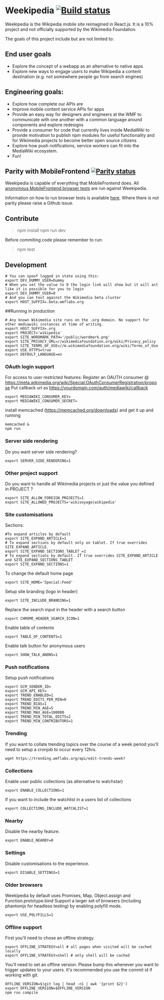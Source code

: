 # Weekipedia [![Build status](https://travis-ci.org/jdlrobson/weekipedia.svg?branch=master&r=1)](https://travis-ci.org/jdlrobson/weekipedia)

Weekipedia is the Wikipedia mobile site reimagined in React.js. It is a 10% project and not officially supported by the Wikimedia Foundation.

The goals of this project include but are not limited to:

## End user goals
* Explore the concept of a webapp as an alternative to native apps
* Explore new ways to engage users to make Wikipedia a content destination (e.g. not somewhere people go from search engines)

## Engineering goals:
* Explore how complete our APIs are
* Improve mobile content service APIs for apps
* Provide an easy way for designers and engineers at the WMF to communicate with one another with a common language around components and explore redesigns
* Provide a consumer for code that currently lives inside MediaWiki to provide motivation to publish npm modules for useful functionality and for Wikimedia projects to become better open source citizens
* Explore how push notifications, service workers can fit into the MediaWiki ecosystem.
* Fun!

## Parity with MobileFrontend [![Parity status](https://travis-ci.org/jdlrobson/wikipedia-mobile-browser-tests.svg?branch=master&r=1)](https://travis-ci.org/jdlrobson/wikipedia-mobile-browser-tests)


Weekipedia is capable of everything that MobileFrontend does. All [anonymous MobileFrontend browser tests](https://github.com/jdlrobson/wikipedia-mobile-browser-tests) are run against Weekipedia.

Information on how to run browser tests is available [here](https://gist.github.com/jdlrobson/9e97205d232a70967f97675b8f2209a5). Where there is not parity please raise a Github issue.

## Contribute

> npm install
> npm run dev

Before commiting code please remember to run:
> npm test

## Development

	# You can spoof logged in state using this:
	export DEV_DUMMY_USER=Dummy
	# When you set the value to 0 the login link will show but it will act like it is possible for you to login
	export DEV_DUMMY_USER=0
	# And you can test against the Wikimedia beta cluster
	export HOST_SUFFIX=.beta.wmflabs.org

##Running in production

	# Any known Wikimedia site runs on the .org domain. No support for other mediawiki instances at time of writing.
	export HOST_SUFFIX=.org
	export PROJECT='wikipedia'
	export SITE_WORDMARK_PATH='/public/wordmark.png'
	export SITE_PRIVACY_URL=//wikimediafoundation.org/wiki/Privacy_policy
	export SITE_TERMS_OF_USE=//m.wikimediafoundation.org/wiki/Terms_of_Use
	export USE_HTTPS=true
	export DEFAULT_LANGUAGE=en

### OAuth login support
For access to user restricted features:
Register an OAUTH consumer @ https://meta.wikimedia.org/wiki/Special:OAuthConsumerRegistration/propose
Put callback url as https://yourdomain.com/auth/mediawiki/callback

	export MEDIAWIKI_CONSUMER_KEY=
	export MEDIAWIKI_CONSUMER_SECRET=

install memcached (https://memcached.org/downloads) and get it up and running

	memcached &
	npm run

### Server side rendering
Do you want server side rendering?

	export SERVER_SIDE_RENDERING=1

### Other project support
Do you want to handle all Wikimedia projects or just the value you defined in PROJECT ?

	export SITE_ALLOW_FOREIGN_PROJECTS=1
	export SITE_ALLOWED_PROJECTS='wikivoyage|wikipedia'

### Site customisations

Sections:

	#To expand articles by default
	export SITE_EXPAND_ARTICLE=1
	# To expand sections by default only on tablet. If true overrides SITE_EXPAND_ARTICLE.
	export SITE_EXPAND_SECTIONS_TABLET_=1
	# To expand sections by default. If true overrides SITE_EXPAND_ARTICLE and SITE_EXPAND_SECTIONS_TABLET
	export SITE_EXPAND_SECTIONS=1

To change the default home page

	export SITE_HOME='Special:Feed'

Setup site branding (logo in header)

	export SITE_INCLUDE_BRANDING=1

Replace the search input in the header with a search button

	export CHROME_HEADER_SEARCH_ICON=1

Enable table of contents

	export TABLE_OF_CONTENTS=1

Enable talk button for anonymous users

	export SHOW_TALK_ANONS=1

### Push notifications
Setup push notifications

	export GCM_SENDER_ID=
	export GCM_API_KEY=
	export TREND_ENABLED=1
	export TREND_EDITS_PER_MIN=0
	export TREND_BIAS=1
	export TREND_MIN_AGE=5
	export TREND_MAX_AGE=100000
	export TREND_MIN_TOTAL_EDITS=2
	export TREND_MIN_CONTRIBUTORS=1

### Trending
If you want to collate trending topics over the course of a week period you'll need to setup a cronjob to occur every 12hrs.

	wget https://trending.wmflabs.org/api/edit-trends-week?

### Collections
Enable user public collections (as alternative to watchstar)

	export ENABLE_COLLECTIONS=1

If you want to include the watchlist in a users list of collections

	export COLLECTIONS_INCLUDE_WATCHLIST=1

### Nearby
Disable the nearby feature.

	export ENABLE_NEARBY=0

### Settings

Disable customisations to the experience.

	export DISABLE_SETTINGS=1

### Older browsers

Weekipedia by default uses Promises, Map, Object.assign and Function.prototype.bind
Support a larger set of browsers (including phantomjs for headless testing) by enabling polyfill mode.

	export USE_POLYFILLS=1

### Offline support

First you'll need to chose an offline strategy.

	export OFFLINE_STRATEGY=all # all pages when visited will be cached locally
	export OFFLINE_STRATEGY=shell # only shell will be cached


You'll need to set an offline version. Please bump this whenever you want to trigger updates to your users.
It's recommended you use the commit id if working with git.

	OFFLINE_VERSION=$(git log | head -n1 | awk '{print $2}')
	export OFFLINE_VERSION=$OFFLINE_VERSION
	npm run compile
